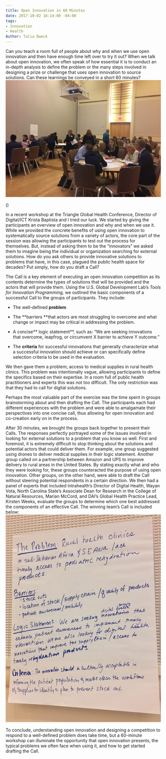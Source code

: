 ```yaml
---
title: Open Innovation in 60 Minutes
date: 2017-10-02 16:14:00 -04:00
tags:
- Innovation
- Health
Author: Talia Dweck
---
```


Can you teach a room full of people about why and when we use open innovation and then have enough time left over to try it out? When we talk about open innovation, we often speak of how essential it is to conduct an in-depth analysis to define the problem or the many steps involved in designing a prize or challenge that uses open innovation to source solutions. Can these learnings be conveyed in a short 60 minutes?![workshop.jpg](/uploads/workshop.jpg)

\(<!--more-->)

In a recent workshop at the Triangle Global Health Conference, Director of Digital/ICT Krista Baptista and I tried our luck. We started by giving the participants an overview of open innovation and why and when we use it.  While we provided the concrete benefits of using open innovation to systematically source solutions from a variety of actors, the core part of the session was allowing the participants to test out the process for themselves. But, instead of asking them to be the “innovators” we asked them to imagine being the individual or organization searching for external solutions. How do you ask others to provide innovative solutions to problems that have, in this case, plagued the public health space for decades? Put simply, how do you draft a Call?


The Call is a key element of executing an open innovation competition as its contents determine the types of solutions that will be provided and the actors that will provide them. Using the U.S. Global Development Lab’s *Tools for Innovation Programming,* we outlined the basic components of a successful Call to the groups of participants. They include:

* The well-defined **problem**

* The **barriers **that actors are most struggling to overcome and what change or impact may be critical in addressing the problem.

* A concise** logic statement**, such as: “We are seeking innovations that overcome, leapfrog, or circumvent X barrier to achieve Y outcome.”

* The **criteria** for successful innovations that generally characterize what a successful innovation should achieve or can specifically define selection criteria to be used in the evaluation.

We then gave them a problem; access to medical supplies in rural health clinics. This problem was intentionally vague, allowing participants to define the specifics based on their expertise. In a room full of public health practitioners and experts this was not too difficult. The only restriction was that they had to call for digital solutions.

Perhaps the most valuable part of the exercise was the time spent in groups brainstorming about and then drafting the Call. The participants each had different experiences with the problem and were able to amalgamate their perspectives into one concise call, thus allowing for open innovation and co-creation early on in the process.

After 30 minutes, we brought the groups back together to present their Calls. The responses perfectly portrayed some of the issues involved in looking for external solutions to a problem that you know so well. First and foremost, it is extremely difficult to stop thinking about the solutions and potential actors that could deliver them. For example, one group suggested using drones to deliver medical supplies in their logic statement. Another group called on a partnership between Amazon and UPS to improve delivery to rural areas in the United States. By stating exactly what and who they were looking for, these groups counteracted the purpose of using open innovation. Other groups, on the other hand, were able to draft the Call without steering potential respondents in a certain direction. We then had a panel of experts that included Intrahealth’s Director of Digital Health, Wayan Vota, North Carolina State’s Associate Dean for Research in the College of Natural Resources, Marian McCord, and DAI’s Global Health Practice Lead, Kirsten Weeks, evaluate the groups to determine which one best addressed the components of an effective Call. The winning team’s Call is included below:![poster2 .jpg](/uploads/poster2%20.jpg)

To conclude, understanding open innovation and designing a competition to respond to a well-defined problem does take time, but a 60-minute workshop can illuminate the opportunity that open innovation presents, the typical problems we often face when using it, and how to get started drafting the Call.
